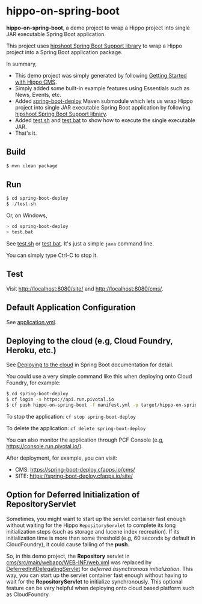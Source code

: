 # hippo-on-spring-boot

**hippo-on-spring-boot**, a demo project to wrap a Hippo project into single JAR executable Spring Boot application.

This project uses [hipshoot Spring Boot Support library](http://hipshoot.forge.onehippo.org/hipshoot-spring-boot-support/index.html)
to wrap a Hippo project into a Spring Boot application package.

In summary,
- This demo project was simply generated by following [Getting Started with Hippo CMS](https://www.onehippo.org/trails/getting-started/hippo-essentials-getting-started.html).
- Simply added some built-in example features using Essentials such as News, Events, etc.
- Added [spring-boot-deploy](spring-boot-deploy/) Maven submodule which lets us wrap Hippo project into single JAR executable Spring Boot application
  by following [hipshoot Spring Boot Support library](http://hipshoot.forge.onehippo.org/hipshoot-spring-boot-support/index.html).
- Added [test.sh](spring-boot-deploy/test.sh) and [test.bat](spring-boot-deploy/test.bat) to show how to execute the single executable JAR.
- That's it.

## Build

```bash
$ mvn clean package
```

## Run

```bash
$ cd spring-boot-deploy
$ ./test.sh
```

Or, on Windows,

```bash
> cd spring-boot-deploy
> test.bat
```


See [test.sh](spring-boot-deploy/test.sh) or [test.bat](spring-boot-deploy/test.bat).
It's just a simple ```java``` command line.


You can simply type Ctrl-C to stop it.

## Test

Visit [http://localhost:8080/site/](http://localhost:8080/site/) and
[http://localhost:8080/cms/](http://localhost:8080/cms/).

## Default Application Configuration

See [application.yml](spring-boot-deploy/src/main/resources/application.yml).

## Deploying to the cloud (e.g, Cloud Foundry, Heroku, etc.)

See [Deploying to the cloud](http://docs.spring.io/spring-boot/docs/current/reference/html/cloud-deployment.html) in Spring Boot documentation for detail.

You could use a very simple command like this when deploying onto Cloud Foundry, for example:

```bash
$ cd spring-boot-deploy
$ cf login -a https://api.run.pivotal.io
$ cf push hippo-on-spring-boot -f manifest.yml -p target/hippo-on-spring-boot-spring-boot-deploy-0.1.0-SNAPSHOT.jar -t 180
```

To stop the application: ```cf stop spring-boot-deploy```

To delete the application: ```cf delete spring-boot-deploy```

You can also monitor the application through PCF Console (e.g, https://console.run.pivotal.io/).

After deployment, for example, you can visit:

  - CMS: https://spring-boot-deploy.cfapps.io/cms/
  - SITE: https://spring-boot-deploy.cfapps.io/site/


## Option for Deferred Initialization of RepositoryServlet

Sometimes, you might want to start up the servlet container fast enough without waiting for the Hippo ```RepositoryServlet``` to complete its long initialization steps (such as storage and lucene index recreation). If its initialization time is more than some threshold (e.g, 60 seconds by default in CloudFoundry), it could cause failing of the **push**.

So, in this demo project, the **Repository** servlet in [cms/src/main/webapp/WEB-INF/web.xml](cms/src/main/webapp/WEB-INF/web.xml#L159:L168) was replaced by [DeferredInitDelegatingServlet](http://hipshoot.forge.onehippo.org/apidocs/org/onehippo/forge/hipshoot/spring/boot/support/servlet/DeferredInitDelegatingServlet.html) for *deferred asynchronous initialization*. This way, you can start up the servlet container fast enough without having to wait for the **RepositoryServlet** to initialize synchronously. This optional feature can be very helpful when deploying onto cloud based platform such as CloudFoundry.
